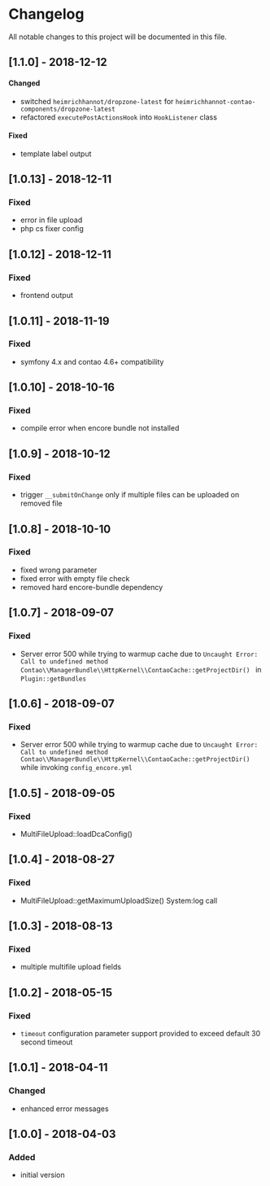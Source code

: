 # Changelog
All notable changes to this project will be documented in this file.

## [1.1.0] - 2018-12-12

#### Changed
- switched `heimrichhannot/dropzone-latest` for `heimrichhannot-contao-components/dropzone-latest`
- refactored `executePostActionsHook` into `HookListener` class

#### Fixed
- template label output

## [1.0.13] - 2018-12-11

### Fixed
- error in file upload
- php cs fixer config

## [1.0.12] - 2018-12-11

### Fixed
- frontend output

## [1.0.11] - 2018-11-19

### Fixed
- symfony 4.x and contao 4.6+ compatibility

## [1.0.10] - 2018-10-16

### Fixed
- compile error when encore bundle not installed

## [1.0.9] - 2018-10-12

### Fixed
- trigger `__submitOnChange` only if multiple files can be uploaded on removed file 

## [1.0.8] - 2018-10-10

### Fixed
- fixed wrong parameter
- fixed error with empty file check
- removed hard encore-bundle dependency

## [1.0.7] - 2018-09-07

### Fixed

- Server error 500 while trying to warmup cache due to `Uncaught Error: Call to undefined method Contao\\ManagerBundle\\HttpKernel\\ContaoCache::getProjectDir() ` in `Plugin::getBundles`

## [1.0.6] - 2018-09-07

### Fixed

- Server error 500 while trying to warmup cache due to `Uncaught Error: Call to undefined method Contao\\ManagerBundle\\HttpKernel\\ContaoCache::getProjectDir() ` while invoking `config_encore.yml`

## [1.0.5] - 2018-09-05

### Fixed

- MultiFileUpload::loadDcaConfig()

## [1.0.4] - 2018-08-27

### Fixed

- MultiFileUpload::getMaximumUploadSize() System:log call

## [1.0.3] - 2018-08-13

### Fixed

- multiple multifile upload fields

## [1.0.2] - 2018-05-15

### Fixed

- `timeout` configuration parameter support provided to exceed default 30 second timeout

## [1.0.1] - 2018-04-11

### Changed
- enhanced error messages

## [1.0.0] - 2018-04-03

### Added
- initial version
